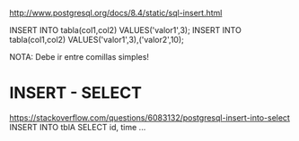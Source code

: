 http://www.postgresql.org/docs/8.4/static/sql-insert.html

INSERT INTO tabla(col1,col2) VALUES('valor1',3);
INSERT INTO tabla(col1,col2) VALUES('valor1',3),('valor2',10);

NOTA: Debe ir entre comillas simples!


# INSERT - SELECT
https://stackoverflow.com/questions/6083132/postgresql-insert-into-select
INSERT INTO tblA
    SELECT id, time ...

